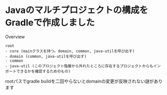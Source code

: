 Javaのマルチプロジェクトの構成をGradleで作成しました
====

Overview

```
root
- core (mainクラスを持つ。domain, common, java-utilを呼び出す)
- domain (common, java-utilを呼び出す)
- common
- java-util (このプロジェクト階層から外れたところに存在するプロジェクトからもインポートできるかを確認するためのもの)
```

rootパスでgradle buildを二回やらないとdomainの変更が反映されない謎があります